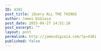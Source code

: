 ```yaml
---
ID: 4381
post_title: jQuery ALL THE THINGS
author: James DiGioia
post_date: 2015-04-27 14:51:18
post_excerpt: ""
layout: post
permalink: http://jamesdigioia.com/?p=4381
published: false
---
```

